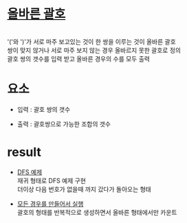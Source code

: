 # [올바른 괄호](https://school.programmers.co.kr/learn/courses/10302/lessons/62951)

<br/> '('와 ')'가 서로 마주 보고있는 것이 한 쌍을 이루는 것이 올바른 괄호
<br/> 쌍이 맞지 않거나 서로 마주 보지 않는 경우 올바르지 못한 괄호로 정의
<br/> 괄호 쌍의 갯수를 입력 받고 올바른 경우의 수를 모두 출력

# 요소

- 입력 : 괄호 쌍의 갯수

- 출력 : 괄호쌍으로 가능한 조합의 갯수

# result

- [DFS 예제](/correctBracket/src/DFS.java)
<br/> 재귀 형태로 DFS 예제 구현
<br/> 더이상 다음 번호가 없을때 까지 갔다가 돌아오는 형태

- [모든 경우를 만들어서 실행](/correctBracket/src/fthsolution.java)
<br/> 괄호의 형태를 반복적으로 생성하면서 올바른 형태에서만 카운트
